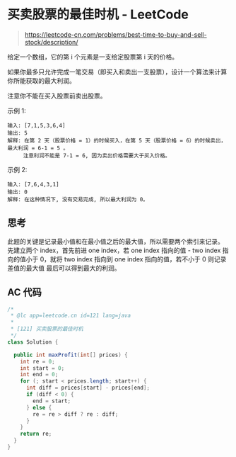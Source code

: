 # 买卖股票的最佳时机 - LeetCode

> https://leetcode-cn.com/problems/best-time-to-buy-and-sell-stock/description/

给定一个数组，它的第 i 个元素是一支给定股票第 i 天的价格。

如果你最多只允许完成一笔交易（即买入和卖出一支股票），设计一个算法来计算你所能获取的最大利润。

注意你不能在买入股票前卖出股票。

示例 1:

```
输入: [7,1,5,3,6,4]
输出: 5
解释: 在第 2 天（股票价格 = 1）的时候买入，在第 5 天（股票价格 = 6）的时候卖出，最大利润 = 6-1 = 5 。
     注意利润不能是 7-1 = 6, 因为卖出价格需要大于买入价格。
```

示例 2:

```
输入: [7,6,4,3,1]
输出: 0
解释: 在这种情况下, 没有交易完成, 所以最大利润为 0。
```

## 思考

此题的关键是记录最小值和在最小值之后的最大值，所以需要两个索引来记录。
先建立两个 index，首先前进 one index，若 one index 指向的值 - two index 指向的值小于 0，就将 two index 指向到 one index 指向的值，若不小于 0 则记录差值的最大值
最后可以得到最大的利润。

## AC 代码

```java
/*
 * @lc app=leetcode.cn id=121 lang=java
 *
 * [121] 买卖股票的最佳时机
 */
class Solution {

  public int maxProfit(int[] prices) {
    int re = 0;
    int start = 0;
    int end = 0;
    for (; start < prices.length; start++) {
      int diff = prices[start] - prices[end];
      if (diff < 0) {
        end = start;
      } else {
        re = re > diff ? re : diff;
      }
    }
    return re;
  }
}

```
